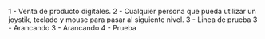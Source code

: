 1 - Venta de producto digitales.
2 - Cualquier persona que pueda utilizar un joystik, teclado y mouse para pasar al siguiente nivel.
3 - Linea de prueba
3 - Arancando
3 - Arancando
4 - Prueba

